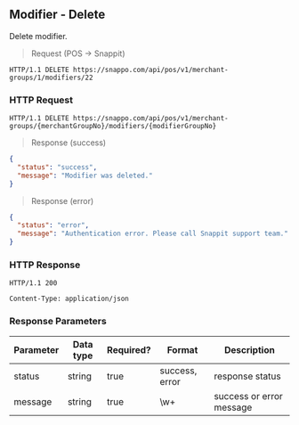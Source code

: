 ## Modifier - Delete

Delete modifier.

> Request (POS -> Snappit)

```
HTTP/1.1 DELETE https://snappo.com/api/pos/v1/merchant-groups/1/modifiers/22
```

### HTTP Request

`HTTP/1.1 DELETE https://snappo.com/api/pos/v1/merchant-groups/{merchantGroupNo}/modifiers/{modifierGroupNo}`

> Response (success)


```json
{
  "status": "success",
  "message": "Modifier was deleted."
}
```

> Response (error)

```json
{
  "status": "error",
  "message": "Authentication error. Please call Snappit support team."
}
```

### HTTP Response

`HTTP/1.1 200`

`Content-Type: application/json`

### Response Parameters

Parameter | Data type | Required? | Format | Description
--------- | --------- | --------- | ------ | -----------
status | string | true | success, error | response status
message | string | true | \w+ | success or error message
